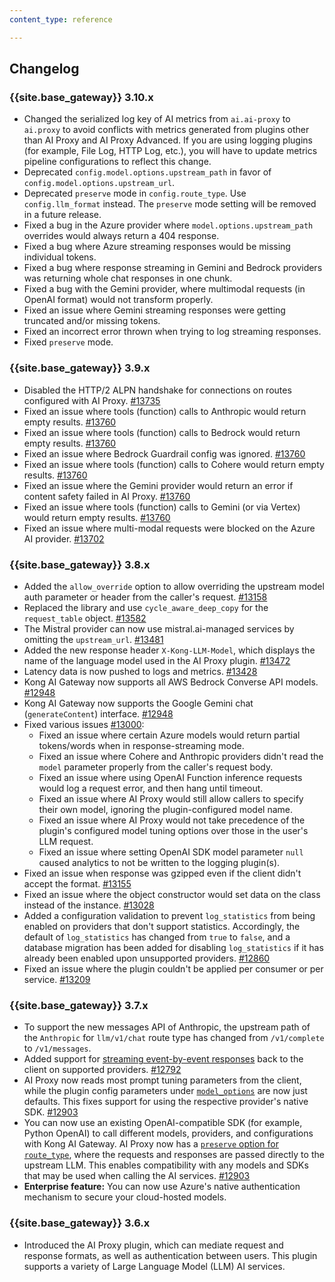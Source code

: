 ```yaml
---
content_type: reference

---
```


## Changelog

### {{site.base_gateway}} 3.10.x
* Changed the serialized log key of AI metrics from `ai.ai-proxy` to `ai.proxy` to avoid conflicts with metrics generated from plugins other than AI Proxy and AI Proxy Advanced. If you are using logging plugins (for example, File Log, HTTP Log, etc.), you will have to update metrics pipeline configurations to reflect this change.
* Deprecated `config.model.options.upstream_path` in favor of `config.model.options.upstream_url`.
* Deprecated `preserve` mode in `config.route_type`. Use `config.llm_format` instead. The `preserve` mode setting will be removed in a future release.
* Fixed a bug in the Azure provider where `model.options.upstream_path` overrides would always return a 404 response.
* Fixed a bug where Azure streaming responses would be missing individual tokens.
* Fixed a bug where response streaming in Gemini and Bedrock providers was returning whole chat responses in one chunk.
* Fixed a bug with the Gemini provider, where multimodal requests (in OpenAI format) would not transform properly.
* Fixed an issue where Gemini streaming responses were getting truncated and/or missing tokens.
* Fixed an incorrect error thrown when trying to log streaming responses.
* Fixed `preserve` mode.

### {{site.base_gateway}} 3.9.x

* Disabled the HTTP/2 ALPN handshake for connections on routes configured with AI Proxy.
[#13735](https://github.com/Kong/kong/issues/13735)
* Fixed an issue where tools (function) calls to Anthropic would return empty results.
[#13760](https://github.com/Kong/kong/issues/13760)
* Fixed an issue where tools (function) calls to Bedrock would return empty results.
[#13760](https://github.com/Kong/kong/issues/13760)
* Fixed an issue where Bedrock Guardrail config was ignored.
[#13760](https://github.com/Kong/kong/issues/13760)
* Fixed an issue where tools (function) calls to Cohere would return empty results.
[#13760](https://github.com/Kong/kong/issues/13760)
* Fixed an issue where the Gemini provider would return an error if content safety failed in AI Proxy.
[#13760](https://github.com/Kong/kong/issues/13760)
* Fixed an issue where tools (function) calls to Gemini (or via Vertex) would return empty results.
[#13760](https://github.com/Kong/kong/issues/13760)
* Fixed an issue where multi-modal requests were blocked on the Azure AI provider.
[#13702](https://github.com/Kong/kong/issues/13702)

### {{site.base_gateway}} 3.8.x

* Added the `allow_override` option to allow overriding the upstream model auth parameter or header from the caller's request.
[#13158](https://github.com/Kong/kong/issues/13158)
* Replaced the library and use `cycle_aware_deep_copy` for the `request_table` object.
[#13582](https://github.com/Kong/kong/issues/13582)
* The Mistral provider can now use mistral.ai-managed services by omitting the `upstream_url`.
[#13481](https://github.com/Kong/kong/issues/13481)
* Added the new response header `X-Kong-LLM-Model`, which displays the name of the language model used in the AI Proxy plugin.
[#13472](https://github.com/Kong/kong/issues/13472)
* Latency data is now pushed to logs and metrics.
[#13428](https://github.com/Kong/kong/issues/13428)
* Kong AI Gateway now supports all AWS Bedrock Converse API models.
[#12948](https://github.com/Kong/kong/issues/12948)
* Kong AI Gateway now supports the Google Gemini chat (`generateContent`) interface.
[#12948](https://github.com/Kong/kong/issues/12948)
* Fixed various issues [#13000](https://github.com/Kong/kong/issues/13000): 
    * Fixed an issue where certain Azure models would return partial tokens/words when in response-streaming mode.
    * Fixed an issue where Cohere and Anthropic providers didn't read the `model` parameter properly from the caller's request body.
    * Fixed an issue where using OpenAI Function inference requests would log a request error, and then hang until timeout.
    * Fixed an issue where AI Proxy would still allow callers to specify their own model, ignoring the plugin-configured model name.
    * Fixed an issue where AI Proxy would not take precedence of the plugin's configured model tuning options over those in the user's LLM request.
    * Fixed an issue where setting OpenAI SDK model parameter `null` caused analytics to not be written to the logging plugin(s).
* Fixed an issue when response was gzipped even if the client didn't accept the format.
[#13155](https://github.com/Kong/kong/issues/13155)
* Fixed an issue where the object constructor would set data on the class instead of the instance.
[#13028](https://github.com/Kong/kong/issues/13028)
* Added a configuration validation to prevent `log_statistics` from being enabled on providers that don't support statistics.
Accordingly, the default of `log_statistics` has changed from `true` to `false`, and a database migration has been added for 
disabling `log_statistics` if it has already been enabled upon unsupported providers.
[#12860](https://github.com/Kong/kong/issues/12860)
* Fixed an issue where the plugin couldn't be applied per consumer or per service.
  [#13209](https://github.com/Kong/kong/issues/13209)

### {{site.base_gateway}} 3.7.x

* To support the new messages API of Anthropic,
the upstream path of the `Anthropic` for `llm/v1/chat` route type has changed from `/v1/complete` to `/v1/messages`.
* Added support for [streaming event-by-event responses](/ai-gateway/streaming/) back to the client on supported providers.
[#12792](https://github.com/Kong/kong/issues/12792)
* AI Proxy now reads most prompt tuning parameters from the client, 
while the plugin config parameters under [`model_options`](/plugins/ai-proxy/reference/#schema--config-model-options) are now just defaults.
This fixes support for using the respective provider's native SDK.
[#12903](https://github.com/Kong/kong/issues/12903)
* You can now use an existing OpenAI-compatible SDK (for example, Python OpenAI) to call
different models, providers, and configurations with Kong AI Gateway.
AI Proxy now has a [`preserve` option for `route_type`](/plugins/ai-proxy/reference/#schema--config-route-type), 
where the requests and responses are passed directly to the upstream LLM. This enables compatibility with any
models and SDKs that may be used when calling the AI services.
[#12903](https://github.com/Kong/kong/issues/12903)
* **Enterprise feature:** You can now use Azure's native authentication mechanism to secure your cloud-hosted models.

### {{site.base_gateway}} 3.6.x

* Introduced the AI Proxy plugin, which can mediate request and response formats, as well as authentication between users. This plugin supports a variety of Large Language Model (LLM) AI services.
